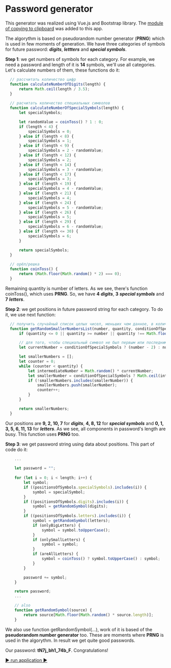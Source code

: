 # Password generator

This generator was realized using Vue.js and Bootstrap library.
The [module of copying to clipboard](https://www.npmjs.com/package/copy-js) was added to this app.

The algorythm is based on pseudorandom number generator (**PRNG**) which is used in few moments of generation. We have three categories of symbols for future password: ***digits***, ***lettters*** and ***special symbols***.    

**Step 1**: we get numbers of symbols for each category. For example, we need a password and length of it is **14** symbols, we'll use all categories. Let's calculate numbers of them, these functions do it:    
```javascript
  // рассчитать количество цифр
  function calculateNumberOfDigits(length) {
      return Math.ceil(length / 3.5);
  }
  
  // расчитать количество специальных символов
  function calculateNumberOfSpecialSymbols(length) {
      let specialSymbols;

      let randomValue = coinToss() ? 1 : 0;
      if (length < 4) {
          specialSymbols = 0;
      } else if (length < 8) {
          specialSymbols = 1;
      } else if (length < 9) {
          specialSymbols = 2 - randomValue;
      } else if (length < 12) {
          specialSymbols = 2;
      } else if (length < 14) {
          specialSymbols = 3 - randomValue;
      } else if (length < 17) {
          specialSymbols = 3;
      } else if (length < 19) {
          specialSymbols = 4 - randomValue;
      } else if (length < 21) {
          specialSymbols = 4;
      } else if (length < 24) {
          specialSymbols = 5 - randomValue;
      } else if (length < 26) {
          specialSymbols = 5;
      } else if (length < 29) {
          specialSymbols = 6 - randomValue;
      } else if (length <= 30) {
          specialSymbols = 6;
      }

      return specialSymbols;
  }
  
  // орёл/решка
  function coinToss() {
      return (Math.floor(Math.random() * 2) === 0);
  }
```
Remaining quantity is number of letters. As we see, there's function coinToss(), which uses **PRNG**. So, we have **4** ***digits***, **3** ***special symbols*** and **7** ***letters***.    

**Step 2**: we get positions in future password string for each category. To do it, we use next function:
```javascript
  // получить случайный список целых чисел, меньших чем данное, в количестве, равном второму аргументу, и без значений нуля и максимума для специальных символов
  function getRandomSmallerNumbersList(number, quantity, conditionOfSpecialSymbols = false) {
      if (quantity <= 0 || quantity >= number || quantity !== Math.floor(quantity)) return [];

      // для того, чтобы специальный символ не был первым или последним в пароле
      let currentNumber = conditionOfSpecialSymbols ? (number - 2) : number;

      let smallerNumbers = [];
      let counter = 0;
      while (counter < quantity) {
          let intermediateNumber = Math.random() * currentNumber;
          let smallerNumber = conditionOfSpecialSymbols ? Math.ceil(intermediateNumber) : Math.floor(intermediateNumber);
          if (!smallerNumbers.includes(smallerNumber)) {
              smallerNumbers.push(smallerNumber);
              counter++;
          }
      }

      return smallerNumbers;
  }
```
Our positions are **9, 2, 10, 7** for ***digits***, **4, 8, 12** for ***special symbols*** and **0, 1, 3, 5, 6, 11, 13** for ***letters***. As we see, all components in password's length are busy. This function uses **PRNG** too.    

**Step 3**: we get password string using data about positions. This part of code do it:
```javascript
    ...
    
    let password = "";
    
    for (let i = 0; i < length; i++) {
        let symbol;
        if ((positionsOfSymbols.specialSymbols).includes(i)) {
            symbol = specialSymbol;
        }
        if ((positionsOfSymbols.digits).includes(i)) {
            symbol = getRandomSymbol(digits);
        }
        if ((positionsOfSymbols.letters).includes(i)) {
            symbol = getRandomSymbol(letters);
            if (onlyBigLetters) {
                symbol = symbol.toUpperCase();
            }
            if (onlySmallLetters) {
                symbol = symbol;
            }
            if (areAllLetters) {
                symbol = coinToss() ? symbol.toUpperCase() : symbol;
            }
        }

        password += symbol;
    }

    return password;
    ...

    // also
    function getRandomSymbol(source) {
        return source[Math.floor(Math.random() * source.length)];
    }

```
We also use function getRandomSymbol(...), work of it is based of the **pseudorandom number generator** too. These are moments where **PRNG** is used in the algorythm. In result we get quite good passwords.    

Our password: **tN7j_bh1_74b_F**. Congratulations!


[:arrow_forward: run application :arrow_forward:](https://akim-boyarin.github.io/passwordGenerator/)
